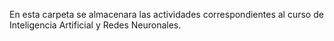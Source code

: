 En esta carpeta se almacenara las actividades correspondientes al curso de Inteligencia Artificial y Redes Neuronales.
